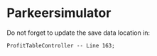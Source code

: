 # Parkeersimulator

Do not forget to update the save data location in: 

    ProfitTableController -- Line 163;
